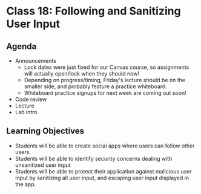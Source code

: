 # Class 18: Following and Sanitizing User Input

## Agenda

- Announcements
  - Lock dates were just fixed for our Canvas course, so assignments will actually open/lock when they should now!
  - Depending on progress/timing, Friday's lecture should be on the smaller side, and probably feature a practice whiteboard.
  - Whiteboard practice signups for next week are coming out soon!
- Code review
- Lecture
- Lab intro

## Learning Objectives

- Students will be able to create social apps where users can follow other users.
- Students will be able to identify security concerns dealing with unsanitized user input
- Students will be able to protect their application against malicious user input by sanitizing all user input, and escaping user input displayed in the app.
